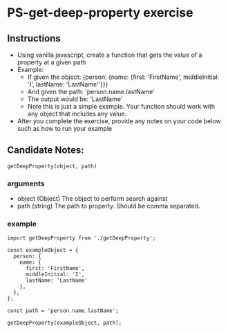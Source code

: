 # PS-get-deep-property exercise

## Instructions

- Using vanilla javascript, create a function that gets the value of a property at a given path
- Example:
  - If given the object: {person: {name: {first: 'FirstName', middleInitial: 'I', lastName: 'LastName''}}}
  - And given the path: 'person.name.lastName'
  - The output would be: 'LastName'
  * Note this is just a simple example. Your function should work with any object that includes any value.
- After you complete the exercise, provide any notes on your code below such as how to run your example

## Candidate Notes:

```
getDeepProperty(object, path)
```

### arguments
* object (Object) The object to perform search against
* path (string) The path to property. Should be comma separated.

### example
```
import getDeepProperty from './getDeepProperty';

const exampleObject = {
  person: {
    name: {
      first: 'FirstName',
      middleInitial: 'I',
      lastName: 'LastName'
    },
  },
};

const path = 'person.name.lastName';

getDeepProperty(exampleObject, path);

```